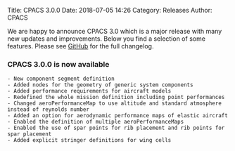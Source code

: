 Title: CPACS 3.0.0 
Date: 2018-07-05 14:26
Category: Releases
Author: CPACS

We are happy to announce CPACS 3.0 which is a major release with many new updates and improvements. Below you find a selection of some features.
Please see [GitHub](https://github.com/DLR-LY/CPACS/releases) for the full changelog.

### CPACS 3.0.0 is now available
	- New component segment definition
	- Added nodes for the geometry of generic system components
	- Added performance requirements for aircraft models
	- Redefined the whole mission definition including point performances
	- Changed aeroPerformanceMap to use altitude and standard atmosphere instead of reynolds number
	- Added an option for aerodynamic performance maps of elastic aircraft
	- Enabled the definition of multiple aeroPerformanceMaps
	- Enabled the use of spar points for rib placement and rib points for spar placement
	- Added explicit stringer definitions for wing cells


